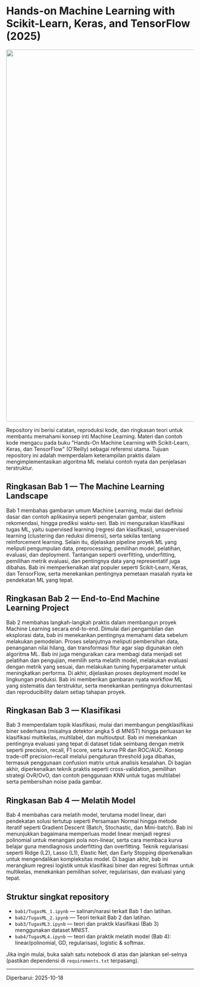 # Hands-on Machine Learning with Scikit-Learn, Keras, and TensorFlow (2025)
<p align="center"><img src="https://imgur.com/T599V5B.png" width="1000"></p>
Repository ini berisi catatan, reproduksi kode, dan ringkasan teori untuk membantu memahami konsep inti Machine Learning. Materi dan contoh kode mengacu pada buku "Hands-On Machine Learning with Scikit-Learn, Keras, dan TensorFlow" (O’Reilly) sebagai referensi utama. Tujuan repository ini adalah memperdalam keterampilan praktis dalam mengimplementasikan algoritma ML melalui contoh nyata dan penjelasan terstruktur.

## Ringkasan Bab 1 — The Machine Learning Landscape

Bab 1 membahas gambaran umum Machine Learning, mulai dari definisi dasar dan contoh aplikasinya seperti pengenalan gambar, sistem rekomendasi, hingga prediksi waktu-seri. Bab ini menguraikan klasifikasi tugas ML, yaitu supervised learning (regresi dan klasifikasi), unsupervised learning (clustering dan reduksi dimensi), serta sekilas tentang reinforcement learning. Selain itu, dijelaskan pipeline proyek ML yang meliputi pengumpulan data, preprocessing, pemilihan model, pelatihan, evaluasi, dan deployment. Tantangan seperti overfitting, underfitting, pemilihan metrik evaluasi, dan pentingnya data yang representatif juga dibahas. Bab ini memperkenalkan alat populer seperti Scikit-Learn, Keras, dan TensorFlow, serta menekankan pentingnya pemetaan masalah nyata ke pendekatan ML yang tepat.

## Ringkasan Bab 2 — End-to-End Machine Learning Project

Bab 2 membahas langkah-langkah praktis dalam membangun proyek Machine Learning secara end-to-end. Dimulai dari pengambilan dan eksplorasi data, bab ini menekankan pentingnya memahami data sebelum melakukan pemodelan. Proses selanjutnya meliputi pembersihan data, penanganan nilai hilang, dan transformasi fitur agar siap digunakan oleh algoritma ML. Bab ini juga menguraikan cara membagi data menjadi set pelatihan dan pengujian, memilih serta melatih model, melakukan evaluasi dengan metrik yang sesuai, dan melakukan tuning hyperparameter untuk meningkatkan performa. Di akhir, dijelaskan proses deployment model ke lingkungan produksi. Bab ini memberikan gambaran nyata workflow ML yang sistematis dan terstruktur, serta menekankan pentingnya dokumentasi dan reproducibility dalam setiap tahapan proyek.

## Ringkasan Bab 3 — Klasifikasi

Bab 3 memperdalam topik klasifikasi, mulai dari membangun pengklasifikasi biner sederhana (misalnya detektor angka 5 di MNIST) hingga perluasan ke klasifikasi multikelas, multilabel, dan multioutput. Bab ini menekankan pentingnya evaluasi yang tepat di dataset tidak seimbang dengan metrik seperti precision, recall, F1 score, serta kurva PR dan ROC/AUC. Konsep trade-off precision–recall melalui pengaturan threshold juga dibahas, termasuk penggunaan confusion matrix untuk analisis kesalahan. Di bagian akhir, diperkenalkan teknik praktis seperti cross-validation, pemilihan strategi OvR/OvO, dan contoh penggunaan KNN untuk tugas multilabel serta pembersihan noise pada gambar.

## Ringkasan Bab 4 — Melatih Model

Bab 4 membahas cara melatih model, terutama model linear, dari pendekatan solusi tertutup seperti Persamaan Normal hingga metode iteratif seperti Gradient Descent (Batch, Stochastic, dan Mini-batch). Bab ini menunjukkan bagaimana memperluas model linear menjadi regresi polinomial untuk menangani pola non-linear, serta cara membaca kurva belajar guna mendiagnosis underfitting dan overfitting. Teknik regularisasi seperti Ridge (L2), Lasso (L1), Elastic Net, dan Early Stopping diperkenalkan untuk mengendalikan kompleksitas model. Di bagian akhir, bab ini merangkum regresi logistik untuk klasifikasi biner dan regresi Softmax untuk multikelas, menekankan pemilihan solver, regularisasi, dan evaluasi yang tepat.

## Struktur singkat repository

- `bab1/TugasML_1.ipynb` — salinan/narasi terkait Bab 1 dan latihan.
- `bab2/TugasML_2.ipynb` — Teori terkait Bab 2 dan latihan.
- `bab3/TugasML3.ipynb` — teori dan praktik klasifikasi (Bab 3) menggunakan dataset MNIST.
- `bab4/TugasML4.ipynb` — teori dan praktik melatih model (Bab 4): linear/polinomial, GD, regularisasi, logistic & softmax.

Jika ingin mulai, buka salah satu notebook di atas dan jalankan sel-selnya (pastikan dependensi di `requirements.txt` terpasang).

---

Diperbarui: 2025-10-18
